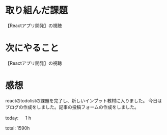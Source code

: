 # 取り組んだ課題
【Reactアプリ開発】の視聴

# 次にやること
【Reactアプリ開発】の視聴

# 感想
reactのtodolistの課題を完了し、新しいインプット教材に入りました。
今日はブログの作成をしました。記事の投稿フォームの作成をしました。

today: 　 1 h

total: 1590h
